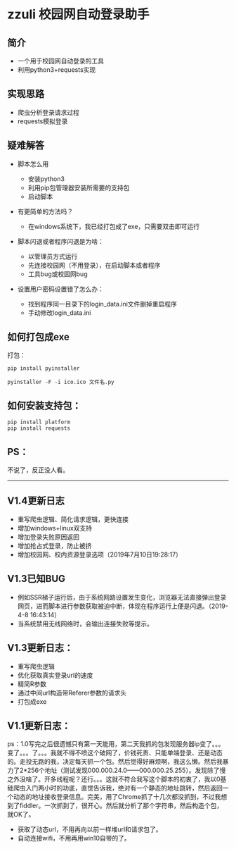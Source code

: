 # zzuli 校园网自动登录助手

## 简介

- 一个用于校园网自动登录的工具
- 利用python3+requests实现

## 实现思路

- 爬虫分析登录请求过程
- requests模拟登录

## 疑难解答

- 脚本怎么用
  - 安装python3
  - 利用pip包管理器安装所需要的支持包
  - 启动脚本
- 有更简单的方法吗？
  - 在windows系统下，我已经打包成了exe，只需要双击即可运行

 - 脚本闪退或者程序闪退是为啥：
   - 以管理员方式运行
   - 先连接校园网（不用登录），在启动脚本或者程序
   - 工具bug或校园网bug
- 设置用户密码设置错了怎么办：
  - 找到程序同一目录下的login_data.ini文件删掉重启程序
  - 手动修改login_data.ini

## 如何打包成exe

打包：

```
pip install pyinstaller

pyinstaller -F -i ico.ico 文件名.py
```



## 如何安装支持包：

```
pip install platform
pip install requests
```



## PS：

不说了，反正没人看。



-------------------------



## V1.4更新日志
- 重写爬虫逻辑、简化请求逻辑，更快连接
- 增加windows+linux双支持
- 增加登录失败原因返回
- 增加抢占式登录，防止被挤
- 增加校园网、校内资源登录选项（2019年7月10日19:28:17）



## V1.3已知BUG

- 例如SSR梯子运行后，由于系统网路设置发生变化，浏览器无法直接弹出登录网页，进而脚本进行参数获取被迫中断，体现在程序运行上便是闪退。（2019-4-8 16:43:14）
- 当系统禁用无线网络时，会输出连接失败等提示。



## V1.3更新日志：

- 重写爬虫逻辑
- 优化获取真实登录url的速度
- 精简R参数
- 通过中间url构造带Referer参数的请求头
- 打包成exe

## V1.1更新日志：

​	ps：1.0写完之后很遗憾只有第一天能用，第二天我抓的包发现服务器ip变了。。。变了。。。了。。。我就不得不喷这个破网了，价钱死贵、只能单端登录、还是动态的。走投无路的我，决定每天抓一个包。然后觉得好麻烦啊，我这么懒。然后我暴力了2*256个地址（测试发现000.000.24.0——000.000.25.255）。发现除了慢之外没啥了。开多线程呢？还行。。。这就不符合我写这个脚本的初衷了，我以0基础爬虫入门两小时的功底，直觉告诉我，绝对有一个静态的地址跳转，然后返回一个动态的地址接收登录信息。完美，用了Chrome抓了十几次都没抓到，不过我想到了fiddler。一次抓到了，很开心。然后就分析了那个字符串，然后构造个包，就OK了。

- 获取了动态url，不用再向以前一样堆url和请求包了。
- 自动连接wifi，不用再用win10自带的了。
